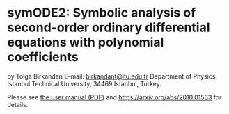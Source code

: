 # symODE2: Symbolic analysis of second-order ordinary differential equations with polynomial coefficients

by Tolga Birkandan
E-mail: birkandant@itu.edu.tr
Department of Physics, Istanbul Technical University, 34469 Istanbul, Turkey.

Please see [the user manual (PDF)](https://github.com/tbirkandan/symODE2/blob/main/symode2_user_manual.pdf) and https://arxiv.org/abs/2010.01563 for details.
